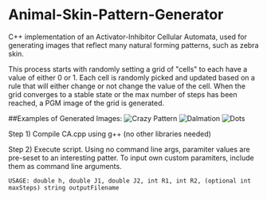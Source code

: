 # Animal-Skin-Pattern-Generator
C++ implementation of an Activator-Inhibitor Cellular Automata, used for generating images that reflect many natural forming patterns, such as zebra skin. 

This process starts with randomly setting a grid of "cells" to each have a value of either 0 or 1. Each cell is randomly picked and updated based on a rule that will either change or not change the value of the cell. When the grid converges to a stable state or the max number of steps has been reached, a PGM image of the grid is generated. 

##Examples of Generated Images:
![Crazy Pattern](/examples/crazy.jpg)
![Dalmation](/examples/dal.jpg)
![Dots](/examples/dots.jpg)
  

Step 1)  Compile CA.cpp using g++ (no other libraries needed)

Step 2)  Execute script. Using no command line args, paramiter values are pre-seset to an interesting patter. To input own custom paramiters, include them as command line arguments. 

    USAGE: double h, double J1, double J2, int R1, int R2, (optional int maxSteps) string outputFilename
       

